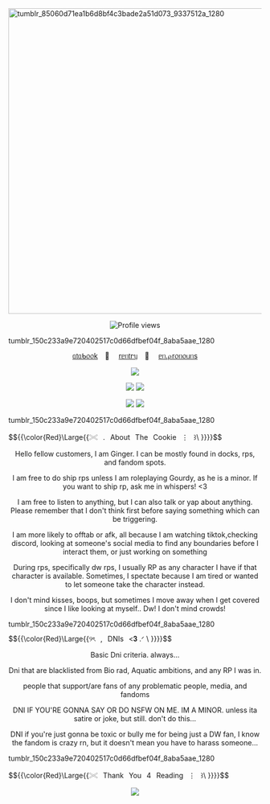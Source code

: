 <img width="1080" height="608" alt="tumblr_85060d71ea1b6d8bf4c3bade2a51d073_9337512a_1280" src="https://github.com/user-attachments/assets/4f69b077-3169-4e55-beed-84a7a10c828f" />
  <p align="center">
<img src="https://komarev.com/ghpvc/?username=gingersbakery&label=୨ৎ+cookies+ᵎᵎ&color=ea3346&style=plastic" alt="Profile views"/>
  </p>
<img width="1280" height="15" alt="tumblr_150c233a9e720402517c0d66dfbef04f_8aba5aae_1280" src="https://github.com/user-attachments/assets/603d0f17-978e-4a48-b9ca-418267a3bdde" />

<p align="center">
  <a href="https://gingersbakery.atabook.org/">ᥲ𝗍ᥲᑲ᥆᥆k</a>⠀ 🍰 ⠀
  <a href="https://rentry.co/gingersbakery">rᥱᥒ𝗍rᥡ</a>⠀ 🍪 ⠀
  <a href="https://en.pronouns.page/@cookiebakery">ᥱᥒ.⍴r᥆ᥒ᥆ᥙᥒs</a>
</p>

<p align="center">
  <img src="https://github.com/user-attachments/assets/a53b7f02-384e-4fb8-aada-b8be0c592cd8"/>
</p>

<p align="center">
  <img src="https://github.com/user-attachments/assets/422f0848-1b31-4cb5-8f64-e9c4143f74ec"/>
<img src="https://github.com/user-attachments/assets/8dcf3e7d-42bc-4507-a342-2917563abf9e"/>
</p>
<p align="center">
  <img src="https://github.com/user-attachments/assets/8dd5a6cc-c474-4b4c-aa48-c923d4298720"/>
  <img src="https://github.com/user-attachments/assets/a65c6ef7-783a-49af-91ca-7e5e018fce6b"/>
  </p>
<img width="1280" height="15" alt="tumblr_150c233a9e720402517c0d66dfbef04f_8aba5aae_1280" src="https://github.com/user-attachments/assets/603d0f17-978e-4a48-b9ca-418267a3bdde" />

$${{\color{Red}\Large{{𓏵⠀.⠀About⠀The⠀Cookie⠀⋮⠀꒱\ \}}}}\$$

<p align="center">
Hello fellow customers, I am Ginger. I can be mostly found in docks, rps, and fandom spots.
</p>
<p align="center">
  I am free to do ship rps unless I am roleplaying Gourdy, as he is a minor. If you want to ship rp, ask me in whispers! <3
  </p>
 <p align="center">
  I am  free to listen to anything, but I can also talk or yap about anything. Please remember that I don't think first before saying something which can be triggering.
 </p>
<p align="center">
  I am more likely to offtab or afk, all because I am watching tiktok,checking discord, looking at someone's social media to find any boundaries before I interact them, or just working on something
  </p>
<p align="center">
  During rps, specifically dw rps, I usually RP as any character I have if that character is available. Sometimes, I spectate because I am tired or wanted to let someone take the character instead.
</p>
<p align="center">
  I don't mind kisses, boops, but sometimes I move away when I get covered since I like looking at myself.. Dw! I don't mind crowds!
</p>
<img width="1280" height="15" alt="tumblr_150c233a9e720402517c0d66dfbef04f_8aba5aae_1280" src="https://github.com/user-attachments/assets/603d0f17-978e-4a48-b9ca-418267a3bdde" />

$${{\color{Red}\Large{{୨ৎ⠀,⠀DNIs⠀<𝟑 .ᐟ \ \}}}}\$$

<p align="center">
Basic Dni criteria. always...
</p>
<p align="center">
Dni that are blacklisted from Bio rad, Aquatic ambitions, and any RP I was in.
</p>
<p align="center">
people that support/are fans of any problematic people, media, and fandoms
</p>
<p align="center">
DNI IF YOU'RE GONNA SAY OR DO NSFW ON ME. IM A MINOR. unless ita satire or joke, but still. don't do this... 
</p>
<p align="center">
DNI if you're just gonna be toxic or bully me for being just a DW fan, I know the fandom is crazy rn, but it doesn't mean you have to harass someone...
</p>

<img width="1280" height="15" alt="tumblr_150c233a9e720402517c0d66dfbef04f_8aba5aae_1280" src="https://github.com/user-attachments/assets/603d0f17-978e-4a48-b9ca-418267a3bdde" />

$${{\color{Red}\Large{{𓏵⠀Thank⠀You⠀4⠀Reading⠀⋮⠀꒱\ \}}}}\$$

<p align="center">
  <img src="https://github.com/user-attachments/assets/a53b7f02-384e-4fb8-aada-b8be0c592cd8"/>
</p>
